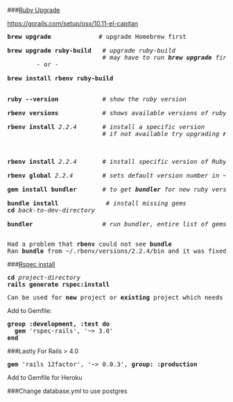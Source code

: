 ###[Ruby Upgrade](https://github.com/rbenv/rbenv/issues/285)

https://gorails.com/setup/osx/10.11-el-capitan

<pre>
<b>brew upgrade</b>             # upgrade Homebrew first

<b>brew upgrade ruby-build</b>   # <em>upgrade ruby-build</em>
                          # <em>may have to run <b>brew upgrade</b> first</em>
        - or -
        
<b>brew install rbenv ruby-build</b>

                          
<b>ruby --version</b>            # <em>show the ruby version</em>  

<b>rbenv versions</b>            # <em>shows available versions of ruby</em>  

<b>rbenv install</b> <em>2.2.4</em>       # <em>install a specific version</em>  
                          # <em>if not available try upgrading <b>ruby-build</b></em>  



<b>rbenv install</b> <em>2.2.4</em>       # <em>install specific version of Ruby 2.2.4</em>

<b>rbenv global</b> <em>2.2.4</em>        # <em>sets default version number in ~/.rbenv/version</em>

<b>gem install bundler</b>       # <em>to get <b>bundler</b> for new ruby version</em>

<b>bundle install</b>             # <em>install missing gems</em>
<b>cd</b> <em>back-to-dev-directory</em>

<b>bundler</b>                   # <em>run bundler, entire list of gems will appear</em>

</pre>
<pre>
Had a problem that <b>rbenv</b> could not see <b>bundle</b>  
Ran <b>bundle</b> from ~/.rbenv/versions/2.2.4/bin and it was fixed
</pre>

###[Rspec install](https://www.launchacademy.com/codecabulary/learn-test-driven-development/rspec/setting-up-rpec)
<pre>
<b>cd</b> <em>project-directory</em>  
<b>rails generate rspec:install</b>
</pre>
<pre>
Can be used for <b>new</b> project or <b>existing</b> project which needs rspec
</pre>
Add to Gemfile:
<pre>
<b>group :development, :test do</b>
  <b>gem</b> 'rspec-rails', '~> 3.0'
<b>end</b>
</pre>

###Lastly
For Rails > 4.0
<pre>
<b>gem</b> 'rails_12factor', '~> 0.0.3', <b>group: :production</b>
</pre>
Add to Gemfile for Heroku

###Change database.yml to use postgres
